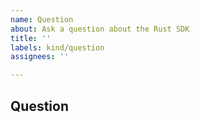 ```yaml
---
name: Question
about: Ask a question about the Rust SDK
title: ''
labels: kind/question
assignees: ''

---
```

## Question

<!-- Ask your question here -->
<!-- Include as much information as possible to find an answer quicker :) -->
